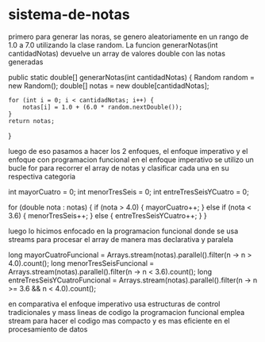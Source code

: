 # sistema-de-notas
primero para generar las noras, se genero aleatoriamente en un rango de 1.0 a 7.0 utilizando la clase random. La funcion generarNotas(int cantidadNotas) devuelve un array de valores double con las notas generadas

public static double[] generarNotas(int cantidadNotas) {
    Random random = new Random();
    double[] notas = new double[cantidadNotas];

    for (int i = 0; i < cantidadNotas; i++) {
        notas[i] = 1.0 + (6.0 * random.nextDouble());
    }
    return notas;
}

luego de eso pasamos a hacer los 2 enfoques, el enfoque imperativo y el enfoque con programacion funcional
en el enfoque imperativo se utilizo un bucle for para recorrer el array de notas y clasificar cada una en su respectiva categoria

int mayorCuatro = 0;
int menorTresSeis = 0;
int entreTresSeisYCuatro = 0;

for (double nota : notas) {
    if (nota > 4.0) {
        mayorCuatro++;
    } else if (nota < 3.6) {
        menorTresSeis++;
    } else {
        entreTresSeisYCuatro++;
    }
}

luego lo hicimos enfocado en la programacion funcional
donde se usa streams para procesar el array de manera mas declarativa y paralela

long mayorCuatroFuncional = Arrays.stream(notas).parallel().filter(n -> n > 4.0).count();
long menorTresSeisFuncional = Arrays.stream(notas).parallel().filter(n -> n < 3.6).count();
long entreTresSeisYCuatroFuncional = Arrays.stream(notas).parallel().filter(n -> n >= 3.6 && n < 4.0).count();

en comparativa el enfoque imperativo usa estructuras de control tradicionales y mass lineas de codigo
la programacion funcional emplea stream para hacer el codigo mas compacto y es mas eficiente en el procesamiento de datos